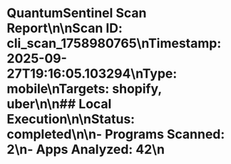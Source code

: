 # QuantumSentinel Scan Report\n\n**Scan ID:** cli_scan_1758980765\n**Timestamp:** 2025-09-27T19:16:05.103294\n**Type:** mobile\n**Targets:** shopify, uber\n\n## Local Execution\n\n**Status:** completed\n\n- Programs Scanned: 2\n- Apps Analyzed: 42\n